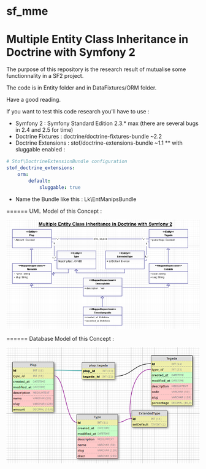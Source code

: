 sf_mme
======

Multiple Entity Class Inheritance in Doctrine with Symfony 2
======

The purpose of this repository is the research result of mutualise some functionnality in a SF2 project.

The code is in Entity folder and in DataFixtures/ORM folder.

Have a good reading.

If you want to test this code research you'll have to use :
* Symfony 2 : Symfony Standard Edition 2.3.* max (there are several bugs in 2.4 and 2.5 for time)
* Doctrine Fixtures : doctrine/doctrine-fixtures-bundle ~2.2
* Doctrine Extensions : stof/doctrine-extensions-bundle ~1.1
** with sluggable enabled : 
```yml
# Stof\DoctrineExtensionBundle configuration
stof_doctrine_extensions:
    orm:
        default:
            sluggable: true
```
* Name the Bundle like this : Lk\EntManipsBundle

======
UML Model of this Concept :

![UML Entities diagram](https://raw.githubusercontent.com/loamok/sf_mme/master/Doc/MultipleMappingEntities.png)

======
Database Model of this Concept :

![Resulting DB Model](https://raw.githubusercontent.com/loamok/sf_mme/master/Doc/MultipleMappingEntitiesDBModel.png)